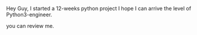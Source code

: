 Hey Guy,
I started a 12-weeks python project
I hope I can arrive the level of Python3-engineer.

you can review me.
